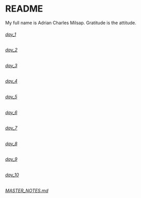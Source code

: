 # README

My full name is Adrian Charles Milsap. Gratitude is the attitude.

###### [day_1](day_1.md)
###### [day_2](day_1.md)
###### [day_3](day_3.md)
###### [day_4](day_4.md)
###### [day_5](day_5.md)
###### [day_6](day_6.md)
###### [day_7](day_7.md)
###### [day_8](day_8.md)
###### [day_9](day_9.md)
###### [day_10](day_10.md)


###### [MASTER_NOTES.md](MASTER_NOTES.md)